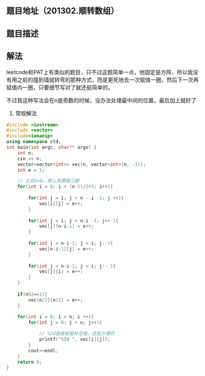 ## 题目地址（201302.顺转数组）

## 题目描述

## 解法

leetcode和PAT上有类似的题目，只不过这题简单一点，他固定是方阵，所以我没有用之前的撞到墙就转弯的那种方式，而是更死地去一次赋值一圈，然后下一次再赋值内一圈，只要细节写对了就还挺简单的。

不过我这种写法会在n是奇数的时候，没办法处理最中间的位置，最后加上就好了

1. 常规解法

```cpp
#include <iostream>
#include <vector>
#include<iomanip>
using namespace std;
int main(int argc, char** argv) {
	int n;
	cin >> n;
	vector<vector<int>> vec(n, vector<int>(n, -1));
	int e = 1;

	// 比如n=6，那么我要做三圈
	for(int i = 0; i < (n-1)/2+1; i++){
		
		for(int j = i; j < n - i -1; j ++){
			vec[i][j] = e++;
		}
		
		for(int j = i; j < n-i -1; j++ ){
			vec[j][n-i-1] = e++;
		}
		
		for(int j = n-i-1; j > i; j--){
			vec[n-i-1][j] = e++;
		}
		
		for(int j = n-i-1; j > i; j-- ){
			vec[j][i] = e++;
		}
	}
	
	if(n%2==1){
		vec[n/2][n/2] = e++;
	}
	
	for(int i = 0; i < n; i ++){
		for(int j = 0; j < n; j++){

			// %2d直接前面补空格，还挺方便的
			printf("%2d ", vec[i][j]);
		}
		cout<<endl;
	}
	return 0;
}
```
